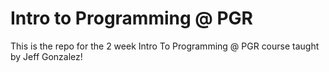 # Intro to Programming @ PGR

This is the repo for the 2 week Intro To Programming @ PGR course taught by Jeff Gonzalez!